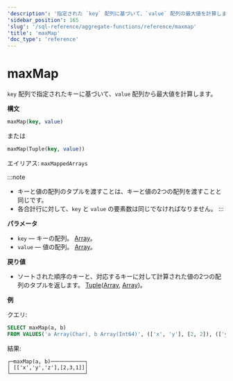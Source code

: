 ```yaml
---
'description': '指定された `key` 配列に基づいて、`value` 配列の最大値を計算します。'
'sidebar_position': 165
'slug': '/sql-reference/aggregate-functions/reference/maxmap'
'title': 'maxMap'
'doc_type': 'reference'
---
```



# maxMap

`key` 配列で指定されたキーに基づいて、`value` 配列から最大値を計算します。

**構文**

```sql
maxMap(key, value)
```
または
```sql
maxMap(Tuple(key, value))
```

エイリアス: `maxMappedArrays`

:::note
- キーと値の配列のタプルを渡すことは、キーと値の2つの配列を渡すことと同じです。
- 各合計行に対して、`key` と `value` の要素数は同じでなければなりません。
:::

**パラメータ**

- `key` — キーの配列。 [Array](../../data-types/array.md)。
- `value` — 値の配列。 [Array](../../data-types/array.md)。

**戻り値**

- ソートされた順序のキーと、対応するキーに対して計算された値の2つの配列のタプルを返します。 [Tuple](../../data-types/tuple.md)([Array](../../data-types/array.md), [Array](../../data-types/array.md))。

**例**

クエリ:

```sql
SELECT maxMap(a, b)
FROM VALUES('a Array(Char), b Array(Int64)', (['x', 'y'], [2, 2]), (['y', 'z'], [3, 1]))
```

結果:

```text
┌─maxMap(a, b)───────────┐
│ [['x','y','z'],[2,3,1]]│
└────────────────────────┘
```
